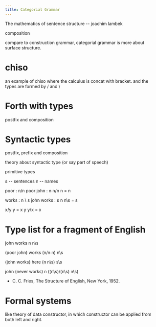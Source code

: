 ```yaml
---
title: Categorial Grammar
---
```


The mathematics of sentence structure -- joachim lambek

composition

compare to construction grammar,
categorial grammar is more about surface structure.

# chiso

an example of chiso where the calculus is concat with bracket.
and the types are formed by / and \

# Forth with types

postfix and composition

# Syntactic types

postfix, prefix and composition

theory about syntactic type (or say part of speech)

primitive types

s -- sentences
n -- names

poor : n/n
poor john : n
n/n n = n

works : n \ s
john works : s
n n\s = s

x/y y = x
y y\x = x

# Type list for a fragment of English

john works
n n\s

(poor john) works
(n/n n) n\s

(john works) here
(n n\s) s\s

john (never works)
n ((n\s)/(n\s) n\s)

- C. C. Fries, The Structure of English, New York, 1952.

# Formal systems

like theory of data constructor,
in which constructor can be applied from both left and right.
